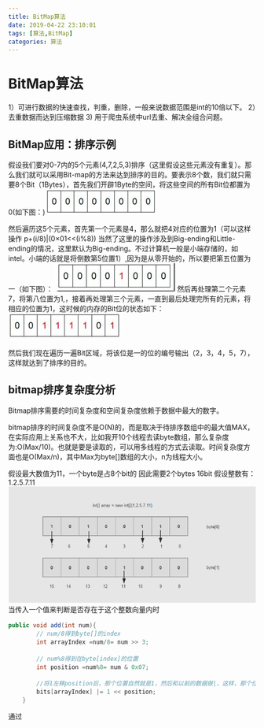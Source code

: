 ```yaml
---
title: BitMap算法
date: 2019-04-22 23:10:01
tags: [算法,BitMap]
categories: 算法
---
```

# BitMap算法
1）可进行数据的快速查找，判重，删除，一般来说数据范围是int的10倍以下。
2）去重数据而达到压缩数据
3) 用于爬虫系统中url去重、解决全组合问题。

## BitMap应用：排序示例
假设我们要对0-7内的5个元素(4,7,2,5,3)排序（这里假设这些元素没有重复）。那么我们就可以采用Bit-map的方法来达到排序的目的。要表示8个数，我们就只需要8个Bit（1Bytes），首先我们开辟1Byte的空间，将这些空间的所有Bit位都置为0(如下图：)
![](https://raw.githubusercontent.com/zzckm/PicGoImg/master/codeImages/20190422231214.png)

然后遍历这5个元素，首先第一个元素是4，那么就把4对应的位置为1（可以这样操作 p+(i/8)|(0×01<<(i%8)) 当然了这里的操作涉及到Big-ending和Little-ending的情况，这里默认为Big-ending。不过计算机一般是小端存储的，如intel。小端的话就是将倒数第5位置1）,因为是从零开始的，所以要把第五位置为一（如下图）：
![](https://raw.githubusercontent.com/zzckm/PicGoImg/master/codeImages/20190422231236.png)
然后再处理第二个元素7，将第八位置为1,，接着再处理第三个元素，一直到最后处理完所有的元素，将相应的位置为1，这时候的内存的Bit位的状态如下：
![](https://raw.githubusercontent.com/zzckm/PicGoImg/master/codeImages/20190422231303.png)

然后我们现在遍历一遍Bit区域，将该位是一的位的编号输出（2，3，4，5，7），这样就达到了排序的目的。
## bitmap排序复杂度分析
Bitmap排序需要的时间复杂度和空间复杂度依赖于数据中最大的数字。

bitmap排序的时间复杂度不是O(N)的，而是取决于待排序数组中的最大值MAX，在实际应用上关系也不大，比如我开10个线程去读byte数组，那么复杂度为:O(Max/10)。也就是要是读取的，可以用多线程的方式去读取。时间复杂度方面也是O(Max/n)，其中Max为byte[]数组的大小，n为线程大小。

假设最大数值为11，一个byte是占8个bit的 因此需要2个bytes 16bit 假设整数有：1.2.5.7.11
![](https://raw.githubusercontent.com/zzckm/PicGoImg/master/codeImages/20190422231754.png)
当传入一个值来判断是否存在于这个整数向量内时
```java
public void add(int num){
        // num/8得到byte[]的index
        int arrayIndex =num/8= num >> 3; 
        
        // num%8得到在byte[index]的位置
        int position =num%8= num & 0x07; 
        
        //将1左移position后，那个位置自然就是1，然后和以前的数据做|，这样，那个位置就替换成1了。
        bits[arrayIndex] |= 1 << position; 
    }
```
通过